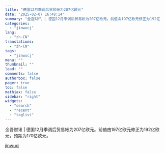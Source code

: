 ```yaml
---
title: "德国12月季调后贸易帐为207亿欧元"
date: "2025-02-07 16:48:14"
summary: "金吾财讯 | 德国12月季调后贸易帐为207亿欧元。前值由197亿欧元修正为192亿欧元，预期为170亿欧元。"
categories:
  - "jinwucj"
lang:
  - "zh-CN"
translations:
  - "zh-CN"
tags:
  - "jinwucj"
menu: ""
thumbnail: ""
lead: ""
comments: false
authorbox: false
pager: true
toc: false
mathjax: false
sidebar: "right"
widgets:
  - "search"
  - "recent"
  - "taglist"
---
```


金吾财讯 | 德国12月季调后贸易帐为207亿欧元。前值由197亿欧元修正为192亿欧元，预期为170亿欧元。

[jinwucj](https://sky.szfiu.com/info/hk/details/265616741)
